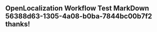 <properties
ms.topic="hero-topic1"
ms.test1="hero-topic"
ms.test2="test"/>

## OpenLocalization Workflow Test MarkDown 56388d63-1305-4a08-b0ba-7844bc00b7f2 thanks!
